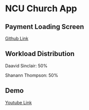 # NCU Church App

## Payment Loading Screen
[Github Link](https://github.com/xDandreas/paymentpage/blob/main/index.html)

## Workload Distribution
Daavid Sinclair: 50%

Shanann Thompson: 50%


## Demo
[Youtube Link](https://youtu.be/zpbsdlPHicw)

